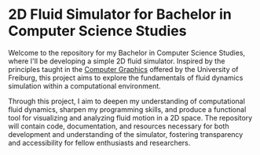 # 2D Fluid Simulator for Bachelor in Computer Science Studies

Welcome to the repository for my Bachelor in Computer Science Studies, where I'll be developing a simple 2D fluid simulator. Inspired by the principles taught in the [Computer Graphics](https://cg.informatik.uni-freiburg.de) offered by the University of Freiburg, this project aims to explore the fundamentals of fluid dynamics simulation within a computational environment.

Through this project, I aim to deepen my understanding of computational fluid dynamics, sharpen my programming skills, and produce a functional tool for visualizing and analyzing fluid motion in a 2D space. The repository will contain code, documentation, and resources necessary for both development and understanding of the simulator, fostering transparency and accessibility for fellow enthusiasts and researchers.
